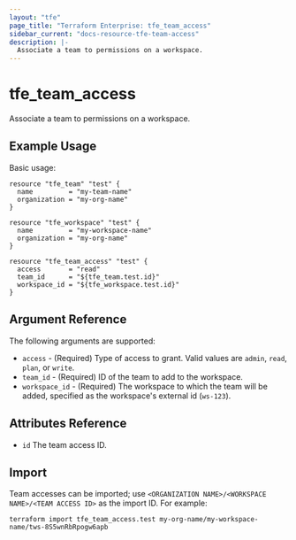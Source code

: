 ```yaml
---
layout: "tfe"
page_title: "Terraform Enterprise: tfe_team_access"
sidebar_current: "docs-resource-tfe-team-access"
description: |-
  Associate a team to permissions on a workspace.
---
```


# tfe_team_access

Associate a team to permissions on a workspace.

## Example Usage

Basic usage:

```hcl
resource "tfe_team" "test" {
  name         = "my-team-name"
  organization = "my-org-name"
}

resource "tfe_workspace" "test" {
  name         = "my-workspace-name"
  organization = "my-org-name"
}

resource "tfe_team_access" "test" {
  access       = "read"
  team_id      = "${tfe_team.test.id}"
  workspace_id = "${tfe_workspace.test.id}"
}
```

## Argument Reference

The following arguments are supported:

* `access` - (Required) Type of access to grant. Valid values are `admin`,
  `read`, `plan`, or `write`.
* `team_id` - (Required) ID of the team to add to the workspace.
* `workspace_id` - (Required) The workspace to which the team will be added,
  specified as the workspace's external id (`ws-123`).

## Attributes Reference

* `id` The team access ID.

## Import

Team accesses can be imported; use
`<ORGANIZATION NAME>/<WORKSPACE NAME>/<TEAM ACCESS ID>` as the import ID. For
example:

```shell
terraform import tfe_team_access.test my-org-name/my-workspace-name/tws-8S5wnRbRpogw6apb
```

